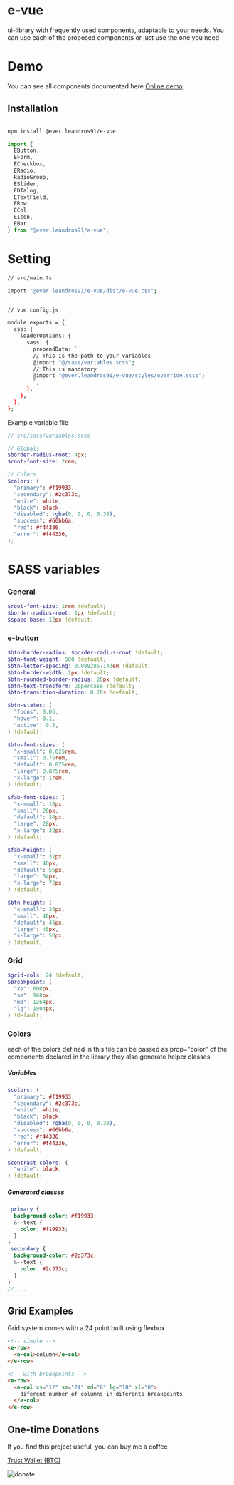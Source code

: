 # e-vue

ui-library with frequently used components, adaptable to your needs. You can use each of the proposed components or just use the one you need

# Demo

You can see all components documented here [Online demo](https://61ae7d6549f6bb003ab4b803-sndwwypfhv.chromatic.com).

## Installation

```bash

npm install @ever.leandros91/e-vue

```

```js
import {
  EButton,
  EForm,
  ECheckbox,
  ERadio,
  RadioGroup,
  ESlider,
  EDIalog,
  ETextField,
  ERow,
  ECol,
  EIcon,
  EBar,
} from "@ever.leandros91/e-vue";
```

# Setting

```bash
// src/main.ts

import "@ever.leandros91/e-vue/dist/e-vue.css";

```

```bash

// vue.config.js

module.exports = {
  css: {
    loaderOptions: {
      sass: {
        prependData: `
        // This is the path to your variables
        @import "@/sass/variables.scss";
        // This is mandatory
        @import "@ever.leandros91/e-vue/styles/override.scss";
        `,
      },
    },
  },
};

```

Example variable file

```scss
// src/sass/variables.scss

// Globals
$border-radius-root: 4px;
$root-font-size: 2rem;

// Colors
$colors: (
  "primary": #f19933,
  "secondary": #2c373c,
  "white": white,
  "black": black,
  "disabled": rgba(0, 0, 0, 0.38),
  "success": #66bb6a,
  "red": #f44336,
  "error": #f44336,
);
```

# SASS variables

### General

```scss
$root-font-size: 1rem !default;
$border-radius-root: 1px !default;
$space-base: 12px !default;
```

### e-button

```scss
$btn-border-radius: $border-radius-root !default;
$btn-font-weight: 500 !default;
$btn-letter-spacing: 0.0892857143em !default;
$btn-border-width: 2px !default;
$btn-rounded-border-radius: 28px !default;
$btn-text-transform: uppercase !default;
$btn-transition-duration: 0.28s !default;

$btn-states: (
  "focus": 0.05,
  "hover": 0.1,
  "active": 0.3,
) !default;

$btn-font-sizes: (
  "x-small": 0.625rem,
  "small": 0.75rem,
  "default": 0.875rem,
  "large": 0.875rem,
  "x-large": 1rem,
) !default;

$fab-font-sizes: (
  "x-small": 18px,
  "small": 20px,
  "default": 24px,
  "large": 28px,
  "x-large": 32px,
) !default;

$fab-height: (
  "x-small": 32px,
  "small": 40px,
  "default": 56px,
  "large": 64px,
  "x-large": 72px,
) !default;

$btn-height: (
  "x-small": 35px,
  "small": 40px,
  "default": 45px,
  "large": 45px,
  "x-large": 50px,
) !default;
```

### Grid

```scss
$grid-cols: 24 !default;
$breakpoint: (
  "xs": 600px,
  "sm": 960px,
  "md": 1264px,
  "lg": 1904px,
) !default;
```

### Colors

each of the colors defined in this file can be passed as prop="color" of the components declared in the library they also generate helper classes.

##### Variables

```scss
$colors: (
  "primary": #f19933,
  "secondary": #2c373c,
  "white": white,
  "black": black,
  "disabled": rgba(0, 0, 0, 0.38),
  "success": #66bb6a,
  "red": #f44336,
  "error": #f44336,
) !default;

$contrast-colors: (
  "white": black,
) !default;
```

##### Generated classes

```scss
.primary {
  background-color: #f19933;
  &--text {
    color: #f19933;
  }
}
.secondary {
  background-color: #2c373c;
  &--text {
    color: #2c373c;
  }
}
// ...
```

## Grid Examples

Grid system comes with a 24 point built using flexbox

```html
<!-- simple -->
<e-row>
  <e-col>column</e-col>
</e-row>

<!-- with breakpoints -->
<e-row>
  <e-col xs="12" sm="24" md="6" lg="18" xl="8">
    diferent number of columns in diferents breakpoints
  </e-col>
</e-row>
```

## One-time Donations

If you find this project useful, you can buy me a coffee

[Trust Wallet (BTC)](https://link.trustwallet.com/send?coin=0&address=bc1qx0x6tnvc30xtgm5n5etp7clkk5ce9fy7ye2khy)

![donate](https://drive.google.com/uc?export=view&id=1rqORo2yjW1JWHVATJQf0LBMbFnkFLQm-)
